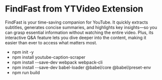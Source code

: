 # FindFast from YTVideo Extension

FindFast is your time-saving companion for YouTube. It quickly extracts subtitles, generates concise summaries, and highlights key insights—so you can grasp essential information without watching the entire video. Plus, its interactive Q&amp;A feature lets you dive deeper into the content, making it easier than ever to access what matters most.

 - npm init -y
 - npm install youtube-caption-scraper
 - npm install --save-dev webpack webpack-cli
 - npm install --save-dev babel-loader @babel/core @babel/preset-env
 - npm run build
